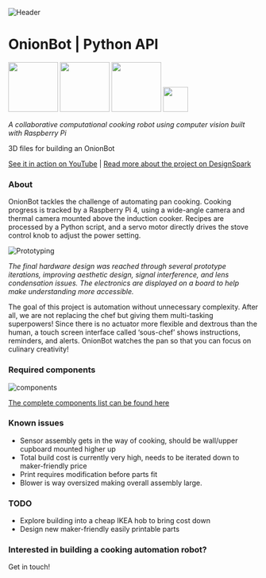 ![Header](https://user-images.githubusercontent.com/32883278/97621285-a4208a80-1a1a-11eb-8b7f-90141d867982.png)

# OnionBot | Python API

<p float="left">
    <img src="https://www.raspberrypi.org/wp-content/uploads/2011/10/Raspi-PGB001.png" height="100"/>
    <img src="https://www.nasuni.com/wp-content/uploads/2019/10/googleCloudPartner.png" height="100"/>
    <img src="https://miro.medium.com/max/400/0*xNxZokzztcgpPueM.png" height="100"/>
    <img src="https://user-images.githubusercontent.com/32883278/84203339-32fb2d80-aaa1-11ea-843e-f7f69da66e53.png" height="50"/>
</p>

*A collaborative computational cooking robot using computer vision built with Raspberry Pi*

3D files for building an OnionBot

[See it in action on YouTube](https://youtu.be/W4utRCyo5C4) | 
[Read more about the project on DesignSpark](https://www.rs-online.com/designspark/student-innovation-onionbot-building-a-robot-sous-chef)

### About 
OnionBot tackles the challenge of automating pan cooking. Cooking progress is tracked by a Raspberry Pi 4, using a wide-angle camera and thermal camera mounted above the induction cooker. Recipes are processed by a Python script, and a servo motor directly drives the stove control knob to adjust the power setting.

![Prototyping](https://user-images.githubusercontent.com/32883278/97622895-d0d5a180-1a1c-11eb-81b3-86bb780e781c.png)

*The final hardware design was reached through several prototype iterations, improving aesthetic design, signal interference, and lens condensation issues. The electronics are displayed on a board to help make understanding more accessible.*

The goal of this project is automation without unnecessary complexity. After all, we are not replacing the chef but giving them multi-tasking superpowers! Since there is no actuator more flexible and dextrous than the human, a touch screen interface called ‘sous-chef’ shows instructions, reminders, and alerts. OnionBot watches the pan so that you can focus on culinary creativity!

### Required components 

![components](https://user-images.githubusercontent.com/32883278/97646178-f4154680-1a46-11eb-8616-5bd6672a2bac.jpg)

[The complete components list can be found here](https://www.rs-online.com/designspark/student-innovation-onionbot-building-a-robot-sous-chef)

### Known issues 

- Sensor assembly gets in the way of cooking, should be wall/upper cupboard mounted higher up
- Total build cost is currently very high, needs to be iterated down to maker-friendly price
- Print requires modification before parts fit 
- Blower is way oversized making overall assembly large. 

### TODO 

- Explore building into a cheap IKEA hob to bring cost down
- Design new maker-friendly easily printable parts 


### Interested in building a cooking automation robot?

Get in touch! 

